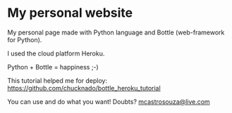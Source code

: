 # My personal website
My personal page made with Python language and Bottle (web-framework for Python). 

I used the cloud platform Heroku.

Python + Bottle = happiness ;-)

This tutorial helped me for deploy: https://github.com/chucknado/bottle_heroku_tutorial

You can use and do what you want! Doubts? mcastrosouza@live.com
